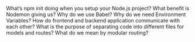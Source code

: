 What’s npm init doing when you setup your Node.js project?
What benefit is Nodemon giving us?
Why do we use Babel?
Why do we need Environment Variables?
How do frontend and backend application communicate with each other?
What is the purpose of separating code into different files for models and routes?
What do we mean by modular routing?
